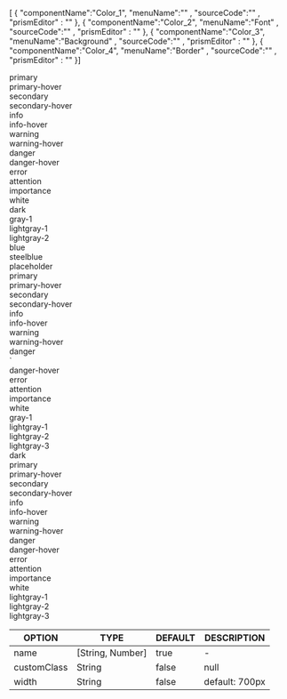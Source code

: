 <!--split:basic-->
[ { "componentName":"Color_1", "menuName":"" , "sourceCode":"" , "prismEditor" : "" }, { "componentName":"Color_2", "menuName":"Font" , "sourceCode":"" , "prismEditor" : "" }, { "componentName":"Color_3", "menuName":"Background" , "sourceCode":"" , "prismEditor" : "" }, { "componentName":"Color_4", "menuName":"Border" , "sourceCode":"" , "prismEditor" : "" }]

<!--split:Color_1:sourceCode-->

<gt-panel>
  <template #any>
    <div class="unit-wrap">
      <div class="item square gt-font-white gt-background-primary">primary</div>
      <div class="item square gt-font-white gt-background-primary-hover">primary-hover</div>
      <div class="item square gt-background-secondary">secondary</div>
      <div class="item square gt-font-white gt-background-secondary-hover">secondary-hover</div>
      <div class="item square gt-font-white gt-background-info">info</div>
      <div class="item square gt-font-white gt-background-info-hover">info-hover</div>
      <div class="item square gt-font-white gt-background-warning">warning</div>
      <div class="item square gt-font-white gt-background-warning-hover">warning-hover</div>
      <div class="item square gt-font-white gt-background-danger">danger</div>
      <div class="item square gt-font-white gt-background-danger-hover">danger-hover</div>
      <div class="item square gt-font-white gt-background-error">error</div>
      <div class="item square gt-font-white gt-background-attention">attention</div>
      <div class="item square gt-font-white gt-background-importance">importance</div>
      <div class="item square gt-background-white">white</div>
    </div>
  </template>
  <template #text>
    GTRIS를 구성하는 주요 색상을 기능 혹은 중요도에 따라 구분하였으며, 컴포넌트의 배경색과 텍스트 색상 등에 사용되었습니다.
  </template>
</gt-panel>

<!--split:Color_1:prismEditor-->

<!--split:Color_2:sourceCode-->

<gt-panel>
  <template #title>Font</template>
  <template #box>
    <div class="unit-wrap">
      <div class="item gt-font-primary">primary</div>
      <div class="item gt-font-primary-hover">primary-hover</div>
      <div class="item gt-font-secondary">secondary</div>
      <div class="item gt-font-secondary-hover">secondary-hover</div>
      <div class="item gt-font-info">info</div>
      <div class="item gt-font-info-hover">info-hover</div>
      <div class="item gt-font-warning">warning</div>
      <div class="item gt-font-warning-hover">warning-hover</div>
      <div class="item gt-font-danger">danger</div>
      <div class="item gt-font-danger-hover">danger-hover</div>
      <div class="item gt-font-error">error</div>
      <div class="item gt-font-attention">attention</div>
      <div class="item gt-font-importance">importance</div>
      <div class="item gt-font-white">white</div>
      <div class="item gt-font-dark">dark</div>
      <div class="item gt-font-gray-1">gray-1</div>
      <div class="item gt-font-lightgray-1">lightgray-1</div>
      <div class="item gt-font-lightgray-2">lightgray-2</div>
      <div class="item gt-font-blue">blue</div>
      <div class="item gt-font-steelblue">steelblue</div>
      <div class="item gt-font-placeholder">placeholder</div>
    </div>
  </template>
  <template #text>
    텍스트에 사용할 수 있는 색상들입니다. GTRIS에서 제공하는 클래스를 태그에 추가하면 적용할 수 있습니다.
  </template>
</gt-panel>

<!--split:Color_2:prismEditor-->

<div class="gt-font-primary">primary</div>
<div class="gt-font-primary-hover">primary-hover</div>
<div class="gt-font-secondary">secondary</div>
<div class="gt-font-secondary-hover">secondary-hover</div>
<div class="gt-font-info">info</div>
<div class="gt-font-info-hover">info-hover</div>
<div class="gt-font-warning">warning</div>
<div class="gt-font-warning-hover">warning-hover</div>
<div class="gt-font-danger">danger</div>
<div class="gt-font-danger-hover">danger-hover</div>
<div class="gt-font-error">error</div>
<div class="gt-font-attention">attention</div>
<div class="gt-font-importance">importance</div>
<div class="gt-font-white">white</div>
<div class="gt-font-dark">dark</div>
<div class="gt-font-gray-1">gray-1</div>
<div class="gt-font-lightgray-1">lightgray-1</div>
<div class="gt-font-lightgray-2">lightgray-2</div>
<div class="gt-font-blue">blue</div>
<div class="gt-font-steelblue">steelblue</div>
<div class="gt-font-placeholder">placeholder</div>

<!--split:Color_3:sourceCode-->

<gt-panel>
  <template #title>Background</template>
  <template #box>
    <div class="unit-wrap">
      <div class="item square gt-font-white gt-background-primary">primary</div>
      <div class="item square gt-font-white gt-background-primary-hover">primary-hover</div>
      <div class="item square gt-background-secondary">secondary</div>
      <div class="item square gt-font-white gt-background-secondary-hover">secondary-hover</div>
      <div class="item square gt-font-white gt-background-info">info</div>
      <div class="item square gt-font-white gt-background-info-hover">info-hover</div>
      <div class="item square gt-font-white gt-background-warning">warning</div>
      <div class="item square gt-font-white gt-background-warning-hover">warning-hover</div>
      <div class="item square gt-font-white gt-background-danger">danger</div>
      <div class="item square gt-font-white gt-background-danger-hover">danger-hover</div>
      <div class="item square gt-font-white gt-background-error">error</div>
      <div class="item square gt-font-white gt-background-attention">attention</div>
      <div class="item square gt-font-white gt-background-importance">importance</div>
      <div class="item square gt-background-white">white</div>
      <div class="item square gt-font-white gt-background-gray-1">gray-1</div>
      <div class="item square gt-background-lightgray-1">lightgray-1</div>
      <div class="item square gt-background-lightgray-2">lightgray-2</div>
      <div class="item square gt-background-lightgray-3">lightgray-3</div>
      <div class="item square gt-font-white gt-background-dark">dark</div>
    </div>
  </template>
  <template #text>
    배경에 사용할 수 있는 색상들입니다. GTRIS에서 제공하는 클래스를 태그에 추가하면 적용할 수 있습니다.
  </template>
</gt-panel>

<!--split:Color_3:prismEditor-->

<div class="gt-background-primary">primary</div>
<div class="gt-background-primary-hover">primary-hover</div>
<div class="gt-background-secondary">secondary</div>
<div class="gt-background-secondary-hover">secondary-hover</div>
<div class="gt-background-info">info</div>
<div class="gt-background-info-hover">info-hover</div>
<div class="gt-background-warning">warning</div>
<div class="gt-background-warning-hover">warning-hover</div>
<div class="gt-background-danger">danger</div>`
<div class="gt-background-danger-hover">danger-hover</div>
<div class="gt-background-error">error</div>
<div class="gt-background-attention">attention</div>
<div class="gt-background-importance">importance</div>
<div class="gt-background-white">white</div>
<div class="gt-background-gray-1">gray-1</div>
<div class="gt-background-lightgray-1">lightgray-1</div>
<div class="gt-background-lightgray-2">lightgray-2</div>
<div class="gt-background-lightgray-3">lightgray-3</div>
<div class="gt-background-dark">dark</div>

<!--split:Color_4:sourceCode-->

<gt-panel>
  <template #title>Border</template>
  <template #box>
    <div class="unit-wrap">
      <div class="item border gt-border-primary">primary</div>
      <div class="item border gt-border-primary-hover">primary-hover</div>
      <div class="item border gt-border-secondary">secondary</div>
      <div class="item border gt-border-secondary-hover">secondary-hover</div>
      <div class="item border gt-border-info">info</div>
      <div class="item border gt-border-info-hover">info-hover</div>
      <div class="item border gt-border-warning">warning</div>
      <div class="item border gt-border-warning-hover">warning-hover</div>
      <div class="item border gt-border-danger">danger</div>
      <div class="item border gt-border-danger-hover">danger-hover</div>
      <div class="item border gt-border-error">error</div>
      <div class="item border gt-border-attention">attention</div>
      <div class="item border gt-border-importance">importance</div>
      <div class="item border gt-border-white">white</div>
      <div class="item border gt-border-lightgray-1">lightgray-1</div>
      <div class="item border gt-border-lightgray-2">lightgray-2</div>
      <div class="item border gt-border-lightgray-3">lightgray-3</div>
    </div>
  </template>
  <template #text>
    엘리멘트를 감싸는 보더의 색상에도 변경이 필요하다면, GTRIS에서 제공하는 클래스를 태그에 추가하여 적용할 수 있습니다.
  </template>
</gt-panel>

<!--split:Color_4:prismEditor-->

<div class="gt-border-primary">primary</div>
<div class="gt-border-primary-hover">primary-hover</div>
<div class="gt-border-secondary">secondary</div>
<div class="gt-border-secondary-hover">secondary-hover</div>
<div class="gt-border-info">info</div>
<div class="gt-border-info-hover">info-hover</div>
<div class="gt-border-warning">warning</div>
<div class="gt-border-warning-hover">warning-hover</div>
<div class="gt-border-danger">danger</div>
<div class="gt-border-danger-hover">danger-hover</div>
<div class="gt-border-error">error</div>
<div class="gt-border-attention">attention</div>
<div class="gt-border-importance">importance</div>
<div class="gt-border-white">white</div>
<div class="gt-border-lightgray-1">lightgray-1</div>
<div class="gt-border-lightgray-2">lightgray-2</div>
<div class="gt-border-lightgray-3">lightgray-3</div>

<!--split:props-->

| OPTION | TYPE | DEFAULT | DESCRIPTION |
|--|--|--|----| 
| name | [String, Number] | true | - |
| customClass | String | false | null |
| width | String | false | default: 700px |